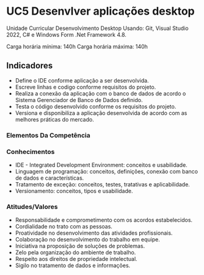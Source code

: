 # UC5 Desenvlver aplicações desktop
Unidade Curricular Desenvolvimento Desktop Usando: Git, Visual Studio 2022, C# e Windows Form .Net Framework 4.8.

Carga horária mínima: 140h
Carga horária máxima: 140h

## Indicadores
- Define o IDE conforme aplicação a ser desenvolvida.
- Escreve linhas e codigo conforme requisitos do projeto.
- Realiza a conexão da aplicação com o banco de dados de acordo o Sistema
Gerenciador de Banco de Dados definido.
- Testa o código desenvolvido conforme os requisitos do projeto.
- Versiona e disponibiliza a aplicação desenvolvida de acordo com as melhores
práticas do mercado.

### Elementos Da Competência

### Conhecimentos
- IDE - Integrated Development Environment: conceitos e usabilidade.
- Linguagem de programação: conceitos, definições, conexão com banco de dados
e características.
- Tratamento de exceção: conceitos, testes, tratativas e aplicabilidade.
- Versionamento: conceitos, tipos e usabilidade.

### Atitudes/Valores
- Responsabilidade e comprometimento com os acordos estabelecidos.
- Cordialidade no trato com as pessoas.
- Proatividade no desenvolvimento das atividades profissionais.
- Colaboração no desenvolvimento do trabalho em equipe.
- Iniciativa na proposição de soluções de problemas.
- Zelo pela organização do ambiente de trabalho.
- Respeito aos direitos de propriedade intelectual.
- Sigilo no tratamento de dados e informações.
